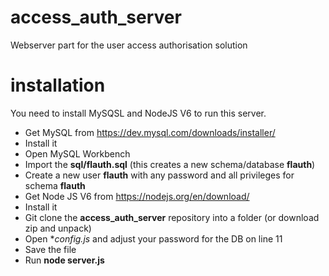 # access_auth_server
Webserver part for the user access authorisation solution 

# installation
You need to install MySQSL and NodeJS V6 to run this server. 

- Get MySQL from https://dev.mysql.com/downloads/installer/
- Install it
- Open MySQL Workbench
- Import the **sql/flauth.sql** (this creates a new schema/database **flauth**)
- Create a new user **flauth** with any password and all privileges for schema **flauth**
- Get Node JS V6 from https://nodejs.org/en/download/
- Install it
- Git clone the **access_auth_server** repository into a folder (or download zip and unpack)
- Open **config.js* and adjust your password for the DB on line 11
- Save the file
- Run **node server.js**
